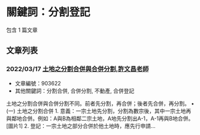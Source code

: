 # 關鍵詞：分割登記

包含 1 篇文章

## 文章列表

### 2022/03/17 [土地之分割合併與合併分割,許文昌老師](../../articles/903622_%E5%9C%9F%E5%9C%B0%E4%B9%8B%E5%88%86%E5%89%B2%E5%90%88%E4%BD%B5%E8%88%87%E5%90%88%E4%BD%B5%E5%88%86%E5%89%B2%2C%E8%A8%B1%E6%96%87%E6%98%8C%E8%80%81%E5%B8%AB.md)
- 文章編號：903622
- 其他關鍵詞：分割合併, 合併分割, 不動產, 合併登記

土地之分割合併與合併分割不同。前者先分割，再合併；後者先合併，再分割。 • (一) 土地之分割合併 1. 意義：一宗土地先分割，分割為數宗後，其中一宗土地再與鄰地合併。例如：A與B為相鄰二宗土地，A地先分割出A-1，A-1再與B地合併。[圖片1] 2. 登記：一宗土地之部分合併於他土地時，應先行申請...
